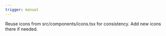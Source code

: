 ```yaml
---
trigger: manual
---
```


Reuse icons from src/components/icons.tsx for consistency. Add new icons there if needed.